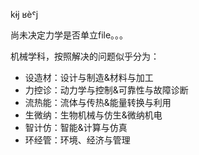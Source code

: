
kɨj ʁèˤj

尚未决定力学是否单立file。。。

机械学科，按照解决的问题似乎分为：

- 设造材：设计与制造&材料与加工
- 力控诊：动力学与控制&可靠性与故障诊断
- 流热能：流体与传热&能量转换与利用
- 生微纳：生物机械与仿生&微纳机电
- 智计仿：智能&计算与仿真
- 环经管：环境、经济与管理
